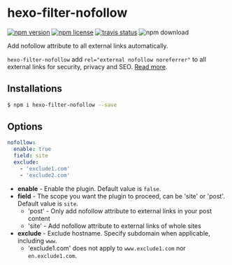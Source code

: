 # hexo-filter-nofollow

[![npm version](https://badge.fury.io/js/hexo-filter-nofollow.svg)](https://www.npmjs.com/package/hexo-filter-nofollow)
[![npm license](https://img.shields.io/npm/l/hexo-filter-nofollow)](./LICENSE)
[![travis status](https://api.travis-ci.com/hexojs/hexo-filter-nofollow.svg?branch=master)](https://travis-ci.com/hexojs/hexo-filter-nofollow)
![npm download](https://img.shields.io/npm/dt/hexo-filter-nofollow)

Add nofollow attribute to all external links automatically.

`hexo-filter-nofollow` add `rel="external nofollow noreferrer"` to all external links for security, privacy and SEO. [Read more](https://developer.mozilla.org/en-US/docs/Web/HTML/Link_types).

## Installations

```bash
$ npm i hexo-filter-nofollow --save
```

## Options

```yaml
nofollow:
  enable: true
  field: site
  exclude:
    - 'exclude1.com'
    - 'exclude2.com'
```

- **enable** - Enable the plugin. Default value is `false`.
- **field** - The scope you want the plugin to proceed, can be 'site' or 'post'. Default value is `site`.
  - 'post' - Only add nofollow attribute to external links in your post content
  - 'site' - Add nofollow attribute to external links of whole sites
- **exclude** - Exclude hostname. Specify subdomain when applicable, including `www`.
  - 'exclude1.com' does not apply to `www.exclude1.com` nor `en.exclude1.com`.
